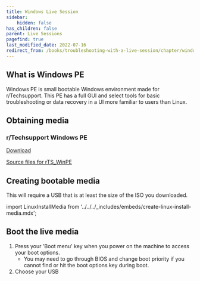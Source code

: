 ```yaml
---
title: Windows Live Session
sidebar:
    hidden: false
has_children: false
parent: Live Sessions
pagefind: true
last_modified_date: 2022-07-16
redirect_from: /books/troubleshooting-with-a-live-session/chapter/windows-pe
---
```


## What is Windows PE

Windows PE is small bootable Windows environment made for r/Techsupport. This PE has a full GUI and select tools for basic troubleshooting or data recovery in a UI more familiar to users than Linux.

## Obtaining media
### r/Techsupport Windows PE

[Download](https://github.com/r-Techsupport/rTS_WinPe/releases/latest/download/rTS_WinPE.iso)

[Source files for rTS_WinPE](https://github.com/r-Techsupport/rTS_WinPe)

## Creating bootable media
This will require a USB that is at least the size of the ISO you downloaded.

import LinuxInstallMedia from '../../../_includes/embeds/create-linux-install-media.mdx';
<LinuxInstallMedia />

## Boot the live media
1. Press your 'Boot menu' key when you power on the machine to access your boot options.
	* You may need to go through BIOS and change boot priority if you cannot find or hit the boot options key during boot.
2. Choose your USB
